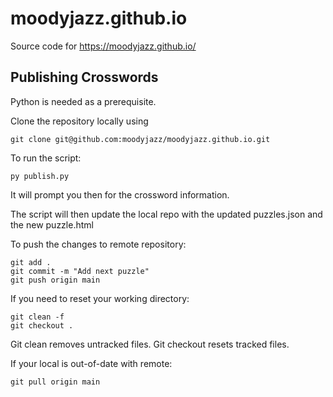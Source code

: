 # moodyjazz.github.io

Source code for <https://moodyjazz.github.io/>

## Publishing Crosswords

Python is needed as a prerequisite.

Clone the repository locally using
```
git clone git@github.com:moodyjazz/moodyjazz.github.io.git
```
To run the script:

```
py publish.py
```

It will prompt you then for the crossword information. 

The script will then update the local repo with the updated puzzles.json and the new puzzle.html

To push the changes to remote repository:
```
git add .
git commit -m "Add next puzzle"
git push origin main
```

If you need to reset your working directory:
```
git clean -f
git checkout .
```
Git clean removes untracked files. Git checkout resets tracked files.

If your local is out-of-date with remote:
```
git pull origin main
```

